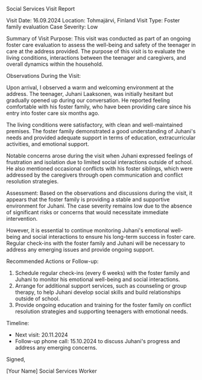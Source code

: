 Social Services Visit Report

Visit Date: 16.09.2024
Location: Tohmajärvi, Finland
Visit Type: Foster family evaluation
Case Severity: Low

Summary of Visit Purpose:
This visit was conducted as part of an ongoing foster care evaluation to assess the well-being and safety of the teenager in care at the address provided. The purpose of this visit is to evaluate the living conditions, interactions between the teenager and caregivers, and overall dynamics within the household.

Observations During the Visit:

Upon arrival, I observed a warm and welcoming environment at the address. The teenager, Juhani Laaksonen, was initially hesitant but gradually opened up during our conversation. He reported feeling comfortable with his foster family, who have been providing care since his entry into foster care six months ago.

The living conditions were satisfactory, with clean and well-maintained premises. The foster family demonstrated a good understanding of Juhani's needs and provided adequate support in terms of education, extracurricular activities, and emotional support.

Notable concerns arose during the visit when Juhani expressed feelings of frustration and isolation due to limited social interactions outside of school. He also mentioned occasional conflicts with his foster siblings, which were addressed by the caregivers through open communication and conflict resolution strategies.

Assessment:
Based on the observations and discussions during the visit, it appears that the foster family is providing a stable and supportive environment for Juhani. The case severity remains low due to the absence of significant risks or concerns that would necessitate immediate intervention.

However, it is essential to continue monitoring Juhani's emotional well-being and social interactions to ensure his long-term success in foster care. Regular check-ins with the foster family and Juhani will be necessary to address any emerging issues and provide ongoing support.

Recommended Actions or Follow-up:

1. Schedule regular check-ins (every 6 weeks) with the foster family and Juhani to monitor his emotional well-being and social interactions.
2. Arrange for additional support services, such as counseling or group therapy, to help Juhani develop social skills and build relationships outside of school.
3. Provide ongoing education and training for the foster family on conflict resolution strategies and supporting teenagers with emotional needs.

Timeline:

* Next visit: 20.11.2024
* Follow-up phone call: 15.10.2024 to discuss Juhani's progress and address any emerging concerns.

Signed,

[Your Name]
Social Services Worker